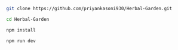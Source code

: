 ```bash
git clone https://github.com/priyankasoni930/Herbal-Garden.git
```

```bash
cd Herbal-Garden
```

```bash
npm install
```

```bash
npm run dev
```

